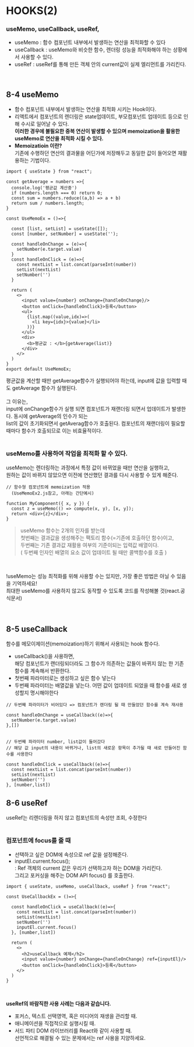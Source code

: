 # HOOKS(2)<br>
### useMemo, useCallback, useRef, <br>
- useMemo : 함수 컴포넌트 내부에서 발생하는 연산을 최적화할 수 있다<br>
- useCallback : useMemo와 비슷한 함수, 렌더링 성능을 최적화해야 하는 상황에서 사용할 수 있다.<br>
- useRef : useRef를 통해 만든 객체 안의 current값이 실제 엘리먼트를 가리킨다. <br>
<br>

## 8-4 useMemo<br>
- 함수 컴포넌트 내부에서 발생하는 연산을 최적화 시키는 Hook이다. 
- 리액트에서 컴포넌트의 렌더링은 state업데이트, 부모컴포넌트 업데이트 등으로 인해 수시로 일어날 수 있다.<br>
  **이러한 경우에 불필요한 중복 연산이 발생할 수 있으며 memoization을 활용한 useMemo로 연산을 최적화 시킬 수 있다.**
  <br>
- **Memoizatioin 이란?<br>**
  기존에 수행하던 연산의 결과물을 어딘가에 저장해두고 동일한 값이 들어오면 재활용하는 기법이다. <br>

```
import { useState } from "react";

const getAverage = numbers =>{
  console.log('평균값 계산중')
  if (numbers.length === 0) return 0;
  const sum = numbers.reduce((a,b) => a + b)
  return sum / numbers.length;
}

const UseMemoEx = ()=>{

  const [list, setList] = useState([]);
  const [number, setNumber] = useState('');
  
  const handleOnChange = (e)=>{
    setNumber(e.target.value)
  }
  const handleOnClick = (e)=>{
    const nextList = list.concat(parseInt(number))
    setList(nextList)
    setNumber('')
  }

  return (
    <>
      <input value={number} onChange={handleOnChange}/>
      <button onClick={handleOnClick}>등록</button>
      <ul>
        {list.map((value,idx)=>(
          <li key={idx}>{value}</li>
        ))}
      </ul>
      <div>
        <b>평균값 : </b>{getAverage(list)} 
      </div>
    </>
  )
}
export default UseMemoEx;
```
평균값을 계산할 때만 getAverage함수가 실행되어야 하는데, input에 값을 입력할 때도 getAverage 함수가 실행된다.<br>
<br>
그 이유는, <br>
input에 onChange함수가 실행 되면 컴포넌트가 재랜더링 되면서 업데이트가 발생한다. 동시에 getAverage의 인수가 되는<br>
list의 값이 초기화되면서 getAverag함수가 호출된다. 컴포넌트의 재랜더링이 필요할 때마다 함수가 호출되므로 이는 비효율적이다.<br>
<br>

### useMemo를 사용하여 작업을 최적화 할 수 있다.<br>
useMemo는 렌더링하는 과정에서 특정 값이 바뀌었을 때만 연산을 실행하고,<br>
원하는 값이 바뀌지 않았으면 이전에 연산했던 결과를 다시 사용할 수 있게 해준다.<br>
```
// 함수형 컴포넌트에 memoization 적용
  (UseMemoEx2.js참고, 아래는 간단예시)

function MyComponent({ x, y }) {
  const z = useMemo(() => compute(x, y), [x, y]);
  return <div>{z}</div>;
}
```
> useMemo 함수는 2개의 인자를 받는데 <br>
> 첫번째는 결과값을 생성해주는 팩토리 함수(=기존에 호출하던 함수)이고, <br>
> 두번째는 기존 결과값 재활용 여부의 기준이되는 입력값 배열이다.<br>
>   ( 두번째 인자인 배열의 요소 값이 업데이트 될 때만 콜백함수를 호출 )<br>
<br>

!useMemo는 성능 최적화를 위해 사용할 수는 있지만, 가장 좋은 방법은 아닐 수 있음을 기억하세요!<br>
최대한 useMemo를 사용하지 않고도 동작할 수 있도록 코드를 작성해볼 것(react.공식문서)<br>
<br>
<br>

## 8-5 useCallback<br>
함수를 메모이제이션(memoization)하기 위해서 사용되는 hook 함수다.<br>
- useCallback()을 사용하면,<br>
  해당 컴포넌트가 랜더링되더라도 그 함수가 의존하는 값들이 바뀌지 않는 한 기존 함수를 계속해서 반환한다.<br> 
- 첫번째 파라미터로는 생성하고 싶은 함수 넣는다<br> 
- 두번째 파라미터는 배열값을 넣는다. 어떤 값이 업데이트 되었을 때 함수를 새로 생성할지 명시해야한다<br>
```
// 두번째 파라미터가 비어있다 => 컴포넌트가 렌더링 될 때 만들었던 함수를 계속 재샤용

const handleOnChange = useCallback((e)=>{
  setNumber(e.target.value)
},[])


// 두번째 파라미터 number, list값이 들어갔다
// 해당 값 input의 내용이 바뀌거나, list의 새로운 항목이 추가될 때 새로 만들어진 함수를 사용한다

const handleOnClick = useCallback((e)=>{
  const nextList = list.concat(parseInt(number))
  setList(nextList)
  setNumber('')
}, [number,list])
```

## 8-6 useRef<br>
useRef는 리렌더링을 하지 않고 컴포넌트의 속성만 조회, 수정한다<br>
<br>

### 컴포넌트에 focus를 줄 때 <br>
- 선택하고 싶은 DOM에 속성으로 ref 값을 설정해준다.<br>
- inputEl.current.focus();<br>
  : Ref 객체의 current 값은 우리가 선택하고자 하는 DOM을 가리킨다.<br>
    그리고 포커싱을 해주는 DOM API focus() 를 호출한다.<br>
```
import { useState, useMemo, useCallback, useRef } from "react";

const UseCallbackEx = ()=>{

  const handleOnClick = useCallback((e)=>{
    const nextList = list.concat(parseInt(number))
    setList(nextList)
    setNumber('')
    inputEl.current.focus()
  }, [number,list])

  return (
    <>
      <h2>useCallback 예제</h2>
      <input value={number} onChange={handleOnChange} ref={inputEl}/>
      <button onClick={handleOnClick}>등록</button>
    </>
  )
}
```
<br>

**useRef의 바람직한 사용 사례는 다음과 같습니다.**<br>

- 포커스, 텍스트 선택영역, 혹은 미디어의 재생을 관리할 때.<br>
- 애니메이션을 직접적으로 실행시킬 때.<br>
- 서드 파티 DOM 라이브러리를 React와 같이 사용할 때.<br>
선언적으로 해결될 수 있는 문제에서는 ref 사용을 지양하세요.<br>

